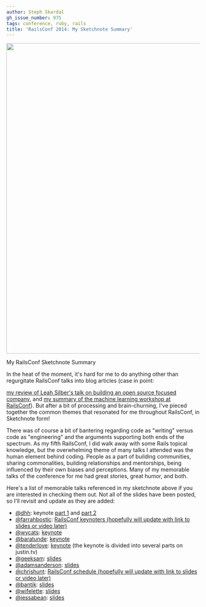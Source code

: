 ```yaml
---
author: Steph Skardal
gh_issue_number: 975
tags: conference, ruby, rails
title: 'RailsConf 2014: My Sketchnote Summary'
---
```




<img border="0" src="/blog/2014/04/28/railsconf-2014-my-sketchnote-summary/image-0.jpeg" width="810"/>

My RailsConf Sketchnote Summary

In the heat of the moment, it's hard for me to do anything other than regurgitate RailsConf talks into blog articles (case in point: 

[my review of Leah Silber's talk on building an open source focused company](/blog/2014/04/25/building-open-source-software-centric), and [my summary of the machine learning workshop at RailsConf](/blog/2014/04/24/railsconf-2014-on-machine-learning)). But after a bit of processing and brain-churning, I've pieced together the common themes that resonated for me throughout RailsConf, in Sketchnote form!

There was of course a bit of bantering regarding code as "writing" versus code as "engineering" and the arguments supporting both ends of the spectrum. As my fifth RailsConf, I did walk away with some Rails topical knowledge, but the overwhelming theme of many talks I attended was the human element behind coding. People as a part of building communities, sharing commonalities, building relationships and mentorships, being influenced by their own biases and perceptions. Many of my memorable talks of the conference for me had great stories, great humor, and both.

Here's a list of memorable talks referenced in my sketchnote above if you are interested in checking them out. Not all of the slides have been posted, so I'll revisit and update as they are added:

- [@dhh](http://twitter.com/dhh): keynote [part 1](http://www.justin.tv/confreaks/b/522089408) and [part 2](http://www.justin.tv/confreaks/b/522101045)
- [@farrahbostic](http://twitter.com/farrahbostic): [RailsConf keynoters (hopefully will update with link to slides or video later)](http://railsconf.com/program)
- [@wycats](http://twitter.com/wycats): [keynote](http://www.justin.tv/confreaks/b/522358022)
- [@baratunde](http://twitter.com/baratunde): [keynote](http://www.justin.tv/confreaks/b/522639750)
- [@tenderlove](http://twitter.com/tenderlove): [keynote](http://www.justin.tv/confreaks/b/523059070) (the keynote is divided into several parts on justin.tv)
- [@geeksam](http://twitter.com/geeksam): [slides](http://www.slideshare.net/geeksam/cognitive-shortcuts-models-visualizations-metaphors-and-other-lies)
- [@adamsanderson](http://twitter.com/adamsanderson): [slides](https://speakerdeck.com/adamsanderson/unreasonable-estimates-and-improbable-goals)
- [@chrishunt](http://twitter.com/chrishunt): [RailsConf schedule (hopefully will update with link to slides or video later)](http://railsconf.com/program#prop_270)
- [@bantik](http://twitter.com/bantik): [slides](https://speakerdeck.com/bantik/artisans-and-apprentices)
- [@wifelette](http://twitter.com/wifelette): [slides](https://speakerdeck.com/wifelette/building-an-oss-centric-company-and-why-you-want-to)
- [@jessabean](http://twitter.com/jessabean): [slides](https://speakerdeck.com/jessabean/sketchnoting-creative-notes-for-technical-content)


